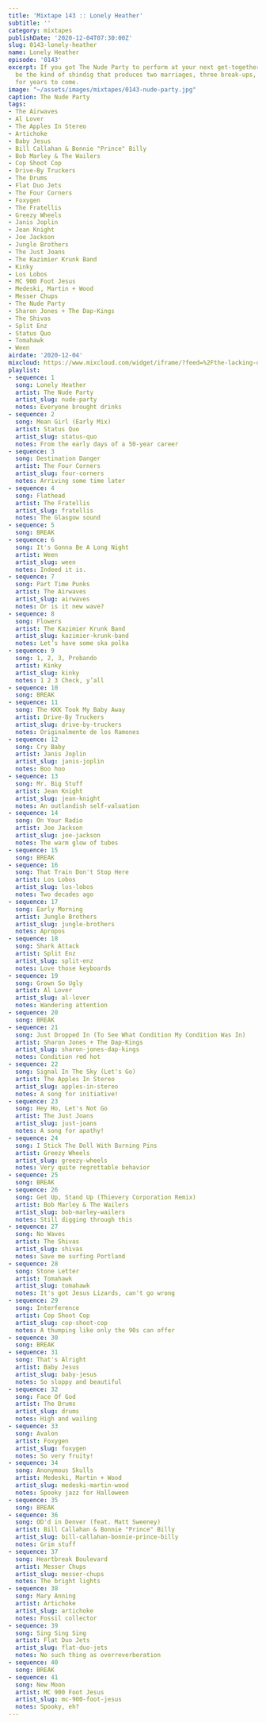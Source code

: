 ```yaml
---
title: 'Mixtape 143 :: Lonely Heather'
subtitle: ''
category: mixtapes
publishDate: '2020-12-04T07:30:00Z'
slug: 0143-lonely-heather
name: Lonely Heather
episode: '0143'
excerpt: If you got The Nude Party to perform at your next get-together, it would
  be the kind of shindig that produces two marriages, three break-ups, and gossip
  for years to come.
image: "~/assets/images/mixtapes/0143-nude-party.jpg"
caption: The Nude Party
tags:
- The Airwaves
- Al Lover
- The Apples In Stereo
- Artichoke
- Baby Jesus
- Bill Callahan & Bonnie "Prince" Billy
- Bob Marley & The Wailers
- Cop Shoot Cop
- Drive-By Truckers
- The Drums
- Flat Duo Jets
- The Four Corners
- Foxygen
- The Fratellis
- Greezy Wheels
- Janis Joplin
- Jean Knight
- Joe Jackson
- Jungle Brothers
- The Just Joans
- The Kazimier Krunk Band
- Kinky
- Los Lobos
- MC 900 Foot Jesus
- Medeski, Martin + Wood
- Messer Chups
- The Nude Party
- Sharon Jones + The Dap-Kings
- The Shivas
- Split Enz
- Status Quo
- Tomahawk
- Ween
airdate: '2020-12-04'
mixcloud: https://www.mixcloud.com/widget/iframe/?feed=%2Fthe-lacking-org%2Fwpdiuz-143-lonely-heather%2F&hide_artwork=1&hide_cover=1
playlist:
- sequence: 1
  song: Lonely Heather
  artist: The Nude Party
  artist_slug: nude-party
  notes: Everyone brought drinks
- sequence: 2
  song: Mean Girl (Early Mix)
  artist: Status Quo
  artist_slug: status-quo
  notes: From the early days of a 50-year career
- sequence: 3
  song: Destination Danger
  artist: The Four Corners
  artist_slug: four-corners
  notes: Arriving some time later
- sequence: 4
  song: Flathead
  artist: The Fratellis
  artist_slug: fratellis
  notes: The Glasgow sound
- sequence: 5
  song: BREAK
- sequence: 6
  song: It's Gonna Be A Long Night
  artist: Ween
  artist_slug: ween
  notes: Indeed it is.
- sequence: 7
  song: Part Time Punks
  artist: The Airwaves
  artist_slug: airwaves
  notes: Or is it new wave?
- sequence: 8
  song: Flowers
  artist: The Kazimier Krunk Band
  artist_slug: kazimier-krunk-band
  notes: Let’s have some ska polka
- sequence: 9
  song: 1, 2, 3, Probando
  artist: Kinky
  artist_slug: kinky
  notes: 1 2 3 Check, y’all
- sequence: 10
  song: BREAK
- sequence: 11
  song: The KKK Took My Baby Away
  artist: Drive-By Truckers
  artist_slug: drive-by-truckers
  notes: Originalmente de los Ramones
- sequence: 12
  song: Cry Baby
  artist: Janis Joplin
  artist_slug: janis-joplin
  notes: Boo hoo
- sequence: 13
  song: Mr. Big Stuff
  artist: Jean Knight
  artist_slug: jean-knight
  notes: An outlandish self-valuation
- sequence: 14
  song: On Your Radio
  artist: Joe Jackson
  artist_slug: joe-jackson
  notes: The warm glow of tubes
- sequence: 15
  song: BREAK
- sequence: 16
  song: That Train Don't Stop Here
  artist: Los Lobos
  artist_slug: los-lobos
  notes: Two decades ago
- sequence: 17
  song: Early Morning
  artist: Jungle Brothers
  artist_slug: jungle-brothers
  notes: Apropos
- sequence: 18
  song: Shark Attack
  artist: Split Enz
  artist_slug: split-enz
  notes: Love those keyboards
- sequence: 19
  song: Grown So Ugly
  artist: Al Lover
  artist_slug: al-lover
  notes: Wandering attention
- sequence: 20
  song: BREAK
- sequence: 21
  song: Just Dropped In (To See What Condition My Condition Was In)
  artist: Sharon Jones + The Dap-Kings
  artist_slug: sharon-jones-dap-kings
  notes: Condition red hot
- sequence: 22
  song: Signal In The Sky (Let's Go)
  artist: The Apples In Stereo
  artist_slug: apples-in-stereo
  notes: A song for initiative!
- sequence: 23
  song: Hey Ho, Let's Not Go
  artist: The Just Joans
  artist_slug: just-joans
  notes: A song for apathy!
- sequence: 24
  song: I Stick The Doll With Burning Pins
  artist: Greezy Wheels
  artist_slug: greezy-wheels
  notes: Very quite regrettable behavior
- sequence: 25
  song: BREAK
- sequence: 26
  song: Get Up, Stand Up (Thievery Corporation Remix)
  artist: Bob Marley & The Wailers
  artist_slug: bob-marley-wailers
  notes: Still digging through this
- sequence: 27
  song: No Waves
  artist: The Shivas
  artist_slug: shivas
  notes: Save me surfing Portland
- sequence: 28
  song: Stone Letter
  artist: Tomahawk
  artist_slug: tomahawk
  notes: It's got Jesus Lizards, can't go wrong
- sequence: 29
  song: Interference
  artist: Cop Shoot Cop
  artist_slug: cop-shoot-cop
  notes: A thumping like only the 90s can offer
- sequence: 30
  song: BREAK
- sequence: 31
  song: That's Alright
  artist: Baby Jesus
  artist_slug: baby-jesus
  notes: So sloppy and beautiful
- sequence: 32
  song: Face Of God
  artist: The Drums
  artist_slug: drums
  notes: High and wailing
- sequence: 33
  song: Avalon
  artist: Foxygen
  artist_slug: foxygen
  notes: So very fruity!
- sequence: 34
  song: Anonymous Skulls
  artist: Medeski, Martin + Wood
  artist_slug: medeski-martin-wood
  notes: Spooky jazz for Halloween
- sequence: 35
  song: BREAK
- sequence: 36
  song: OD'd in Denver (feat. Matt Sweeney)
  artist: Bill Callahan & Bonnie "Prince" Billy
  artist_slug: bill-callahan-bonnie-prince-billy
  notes: Grim stuff
- sequence: 37
  song: Heartbreak Boulevard
  artist: Messer Chups
  artist_slug: messer-chups
  notes: The bright lights
- sequence: 38
  song: Mary Anning
  artist: Artichoke
  artist_slug: artichoke
  notes: Fossil collector
- sequence: 39
  song: Sing Sing Sing
  artist: Flat Duo Jets
  artist_slug: flat-duo-jets
  notes: No such thing as overreverberation
- sequence: 40
  song: BREAK
- sequence: 41
  song: New Moon
  artist: MC 900 Foot Jesus
  artist_slug: mc-900-foot-jesus
  notes: Spooky, eh?
---
```


